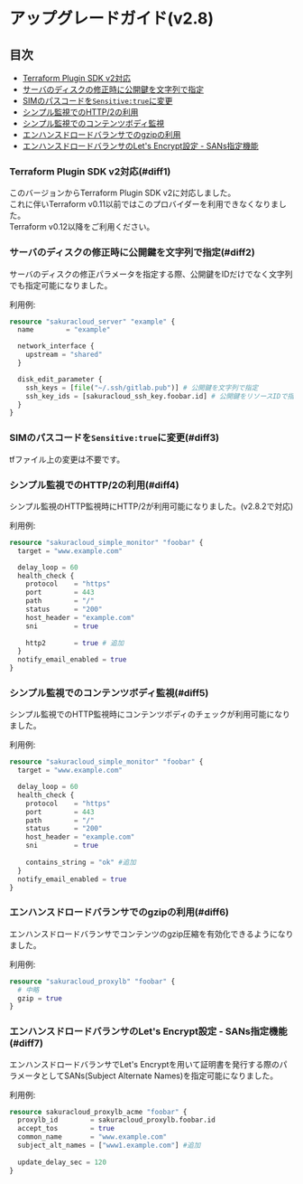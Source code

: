 # アップグレードガイド(v2.8)

## 目次

- [Terraform Plugin SDK v2対応](#diff1)
- [サーバのディスクの修正時に公開鍵を文字列で指定](#diff2)
- [SIMのパスコードを`Sensitive:true`に変更](#diff3)
- [シンプル監視でのHTTP/2の利用](#diff4)    
- [シンプル監視でのコンテンツボディ監視](#diff5)
- [エンハンスドロードバランサでのgzipの利用](#diff6)
- [エンハンスドロードバランサのLet's Encrypt設定 - SANs指定機能](#diff7)

### Terraform Plugin SDK v2対応(#diff1)

このバージョンからTerraform Plugin SDK v2に対応しました。  
これに伴いTerraform v0.11以前ではこのプロバイダーを利用できなくなりました。  
Terraform v0.12以降をご利用ください。

### サーバのディスクの修正時に公開鍵を文字列で指定(#diff2)

サーバのディスクの修正パラメータを指定する際、公開鍵をIDだけでなく文字列でも指定可能になりました。

利用例:

```tf
resource "sakuracloud_server" "example" {
  name        = "example"

  network_interface {
    upstream = "shared"
  }

  disk_edit_parameter {
    ssh_keys = [file("~/.ssh/gitlab.pub")] # 公開鍵を文字列で指定
    ssh_key_ids = [sakuracloud_ssh_key.foobar.id] # 公開鍵をリソースIDで指定
  }
}
```

### SIMのパスコードを`Sensitive:true`に変更(#diff3)

tfファイル上の変更は不要です。

### シンプル監視でのHTTP/2の利用(#diff4)

シンプル監視のHTTP監視時にHTTP/2が利用可能になりました。(v2.8.2で対応)

利用例:

```tf
resource "sakuracloud_simple_monitor" "foobar" {
  target = "www.example.com"

  delay_loop = 60
  health_check {
    protocol    = "https"
    port        = 443
    path        = "/"
    status      = "200"
    host_header = "example.com"
    sni         = true
    
    http2       = true # 追加
  }
  notify_email_enabled = true
}
```

### シンプル監視でのコンテンツボディ監視(#diff5)

シンプル監視でのHTTP監視時にコンテンツボディのチェックが利用可能になりました。  

利用例:

```tf
resource "sakuracloud_simple_monitor" "foobar" {
  target = "www.example.com"

  delay_loop = 60
  health_check {
    protocol    = "https"
    port        = 443
    path        = "/"
    status      = "200"
    host_header = "example.com"
    sni         = true
    
    contains_string = "ok" #追加
  }
  notify_email_enabled = true
}
```

### エンハンスドロードバランサでのgzipの利用(#diff6)

エンハンスドロードバランサでコンテンツのgzip圧縮を有効化できるようになりました。

利用例:

```tf
resource "sakuracloud_proxylb" "foobar" {
  # 中略
  gzip = true
}
```

### エンハンスドロードバランサのLet's Encrypt設定 - SANs指定機能(#diff7)

エンハンスドロードバランサでLet's Encryptを用いて証明書を発行する際のパラメータとしてSANs(Subject Alternate Names)を指定可能になりました。  

利用例:

```tf
resource sakuracloud_proxylb_acme "foobar" {
  proxylb_id        = sakuracloud_proxylb.foobar.id
  accept_tos        = true
  common_name       = "www.example.com"
  subject_alt_names = ["www1.example.com"] #追加
  
  update_delay_sec = 120
}
```